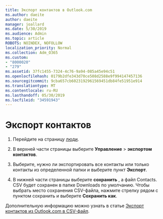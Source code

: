 ```yaml
---
title: Экспорт контактов в Outlook.com
ms.author: daeite
author: daeite
manager: joallard
ms.date: 5/30/2019
ms.audience: Admin
ms.topic: article
ROBOTS: NOINDEX, NOFOLLOW
localization_priority: Normal
ms.collection: Adm_O365
ms.custom:
- "8000020"
- "279"
ms.assetid: 37fc1455-7324-4c76-9a94-085a45e94c51
ms.openlocfilehash: 0179b2dfe343d70ce508d2588e9f994147457136
ms.sourcegitcommit: 9cba657cb6023192961569451db84fe51951e914
ms.translationtype: MT
ms.contentlocale: ru-RU
ms.lasthandoff: 05/30/2019
ms.locfileid: "34591943"
---
```

# <a name="export-your-contacts"></a>Экспорт контактов

1. Перейдите на страницу [люди](https://outlook.live.com/people/).

2. В верхней части страницы выберите **Управление** \> **экспортом контактов**.

3. Выберите, нужно ли экспортировать все контакты или только контакты из определенной папки и выберите пункт **Экспорт**.

4. В нижней части страницы выберите **сохранить** , а файл Contacts. CSV будет сохранен в папке Downloads по умолчанию. Чтобы выбрать место сохранения CSV-файла, нажмите стрелку рядом с пунктом сохранить и выберите **Сохранить как**.

Дополнительную информацию можно узнать в статье [Экспорт контактов из Outlook.com в CSV-файл](https://go.microsoft.com/fwlink/p/?linkid=873137).